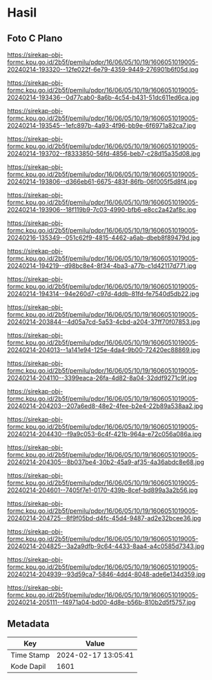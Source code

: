 # Hasil

## Foto C Plano

https://sirekap-obj-formc.kpu.go.id/2b5f/pemilu/pdpr/16/06/05/10/19/1606051019005-20240214-193320--12fe022f-6e79-4359-9449-276901b6f05d.jpg

https://sirekap-obj-formc.kpu.go.id/2b5f/pemilu/pdpr/16/06/05/10/19/1606051019005-20240214-193436--0d77cab0-8a6b-4c54-b431-51dc611ed6ca.jpg

https://sirekap-obj-formc.kpu.go.id/2b5f/pemilu/pdpr/16/06/05/10/19/1606051019005-20240214-193545--1efc897b-4a93-4f96-bb9e-6f6971a82ca7.jpg

https://sirekap-obj-formc.kpu.go.id/2b5f/pemilu/pdpr/16/06/05/10/19/1606051019005-20240214-193702--f8333850-56fd-4856-beb7-c28d15a35d08.jpg

https://sirekap-obj-formc.kpu.go.id/2b5f/pemilu/pdpr/16/06/05/10/19/1606051019005-20240214-193806--d366eb61-6675-483f-86fb-06f005f5d8f4.jpg

https://sirekap-obj-formc.kpu.go.id/2b5f/pemilu/pdpr/16/06/05/10/19/1606051019005-20240214-193906--18f119b9-7c03-4990-bfb6-e8cc2a42af8c.jpg

https://sirekap-obj-formc.kpu.go.id/2b5f/pemilu/pdpr/16/06/05/10/19/1606051019005-20240216-135349--051c62f9-4815-4462-a6ab-dbeb8f89479d.jpg

https://sirekap-obj-formc.kpu.go.id/2b5f/pemilu/pdpr/16/06/05/10/19/1606051019005-20240214-194219--d98bc8e4-8f34-4ba3-a77b-c1d42117d771.jpg

https://sirekap-obj-formc.kpu.go.id/2b5f/pemilu/pdpr/16/06/05/10/19/1606051019005-20240214-194314--94e260d7-c97d-4ddb-81fd-fe7540d5db22.jpg

https://sirekap-obj-formc.kpu.go.id/2b5f/pemilu/pdpr/16/06/05/10/19/1606051019005-20240214-203844--4d05a7cd-5a53-4cbd-a204-37ff70f07853.jpg

https://sirekap-obj-formc.kpu.go.id/2b5f/pemilu/pdpr/16/06/05/10/19/1606051019005-20240214-204013--1a141e94-125e-4da4-9b00-72420ec88869.jpg

https://sirekap-obj-formc.kpu.go.id/2b5f/pemilu/pdpr/16/06/05/10/19/1606051019005-20240214-204110--3399eaca-26fa-4d82-8a04-32ddf9271c9f.jpg

https://sirekap-obj-formc.kpu.go.id/2b5f/pemilu/pdpr/16/06/05/10/19/1606051019005-20240214-204203--207a6ed8-48e2-4fee-b2e4-22b89a538aa2.jpg

https://sirekap-obj-formc.kpu.go.id/2b5f/pemilu/pdpr/16/06/05/10/19/1606051019005-20240214-204430--f9a9c053-6c4f-421b-964a-e72c056a086a.jpg

https://sirekap-obj-formc.kpu.go.id/2b5f/pemilu/pdpr/16/06/05/10/19/1606051019005-20240214-204305--8b037be4-30b2-45a9-af35-4a36abdc8e68.jpg

https://sirekap-obj-formc.kpu.go.id/2b5f/pemilu/pdpr/16/06/05/10/19/1606051019005-20240214-204601--7405f7e1-0170-439b-8cef-bd899a3a2b56.jpg

https://sirekap-obj-formc.kpu.go.id/2b5f/pemilu/pdpr/16/06/05/10/19/1606051019005-20240214-204725--8f9f05bd-d4fc-45d4-9487-ad2e32bcee36.jpg

https://sirekap-obj-formc.kpu.go.id/2b5f/pemilu/pdpr/16/06/05/10/19/1606051019005-20240214-204825--3a2a9dfb-9c64-4433-8aa4-a4c0585d7343.jpg

https://sirekap-obj-formc.kpu.go.id/2b5f/pemilu/pdpr/16/06/05/10/19/1606051019005-20240214-204939--93d59ca7-5846-4dd4-8048-ade6e134d359.jpg

https://sirekap-obj-formc.kpu.go.id/2b5f/pemilu/pdpr/16/06/05/10/19/1606051019005-20240214-205111--f4971a04-bd00-4d8e-b56b-810b2d5f5757.jpg


## Metadata

| Key        | Value               |
| ---------- | ------------------- |
| Time Stamp | 2024-02-17 13:05:41 |
| Kode Dapil | 1601                |



